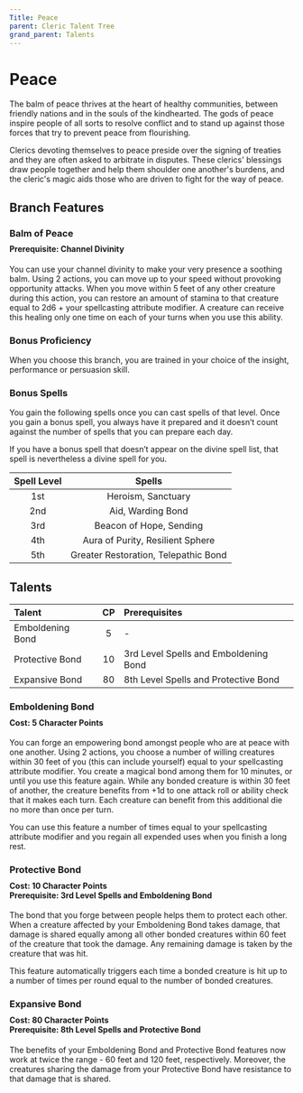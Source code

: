 ```yaml
---
Title: Peace
parent: Cleric Talent Tree
grand_parent: Talents
---
```

 
# Peace
The balm of peace thrives at the heart of healthy communities, between friendly nations and in the souls of the kindhearted. The gods of peace inspire people of all sorts to resolve conflict and to stand up against those forces that try to prevent peace from flourishing.

Clerics devoting themselves to peace preside over the signing of treaties and they are often asked to arbitrate in disputes. These clerics' blessings draw people together and help them shoulder one another's burdens, and the cleric's magic aids those who are driven to fight for the way of peace.

## Branch Features

### Balm of Peace

<div style="margin-top:-10px;"></div>
 
#### **Prerequisite:** Channel Divinity
You can use your channel divinity to make your very presence a soothing balm. Using 2 actions, you can move up to your speed without provoking opportunity attacks. When you move within 5 feet of any other creature during this action, you can restore an amount of stamina to that creature equal to 2d6 + your spellcasting attribute modifier. A creature can receive this healing only one time on each of your turns when you use this ability.

### Bonus Proficiency
When you choose this branch, you are trained in your choice of the insight, performance or persuasion skill.
 
### Bonus Spells
You gain the following spells once you can cast spells of that level. Once you gain a bonus spell, you always have it prepared and it doesn’t count against the number of spells that you can prepare each day.
 
If you have a bonus spell that doesn’t appear on the divine spell list, that spell is nevertheless a divine spell for you.
 
| Spell Level | Spells |
|:-----------:|:------:|
| 1st | Heroism, Sanctuary |
| 2nd | Aid, Warding Bond | 
| 3rd | Beacon of Hope, Sending | 
| 4th | Aura of Purity, Resilient Sphere | 
| 5th | Greater Restoration, Telepathic Bond | 

## Talents
 
| Talent | CP | Prerequisites |
|:-------|:--:|:--------------|
| Emboldening Bond | 5  | - |  
| Protective Bond  | 10 | 3rd Level Spells and Emboldening Bond |  
| Expansive Bond   | 80 | 8th Level Spells and Protective Bond   |  

### Emboldening Bond
 
<div style="margin-top:-10px;"></div>
 
#### **Cost:** 5 Character Points
You can forge an empowering bond amongst people who are at peace with one another. Using 2 actions, you choose a number of willing creatures within 30 feet of you (this can include yourself) equal to your spellcasting attribute modifier. You create a magical bond among them for 10 minutes, or until you use this feature again. While any bonded creature is within 30 feet of another, the creature benefits from +1d to one attack roll or ability check that it makes each turn. Each creature can benefit from this additional die no more than once per turn.

You can use this feature a number of times equal to your spellcasting attribute modifier and you regain all expended uses when you finish a long rest.

### Protective Bond 
 
<div style="margin-top:-10px;"></div>
 
#### **Cost:** 10 Character Points<br>**Prerequisite:** 3rd Level Spells and Emboldening Bond 
The bond that you forge between people helps them to protect each other. When a creature affected by your Emboldening Bond takes damage, that damage is shared equally among all other bonded creatures within 60 feet of the creature that took the damage. Any remaining damage is taken by the creature that was hit. 

This feature automatically triggers each time a bonded creature is hit up to a number of times per round equal to the number of bonded creatures. 

### Expansive Bond
 
<div style="margin-top:-10px;"></div>
 
#### **Cost:** 80 Character Points<br>**Prerequisite:** 8th Level Spells and Protective Bond 
The benefits of your Emboldening Bond and Protective Bond features now work at twice the range - 60 feet and 120 feet, respectively. Moreover, the creatures sharing the damage from your Protective Bond have resistance to that damage that is shared.
